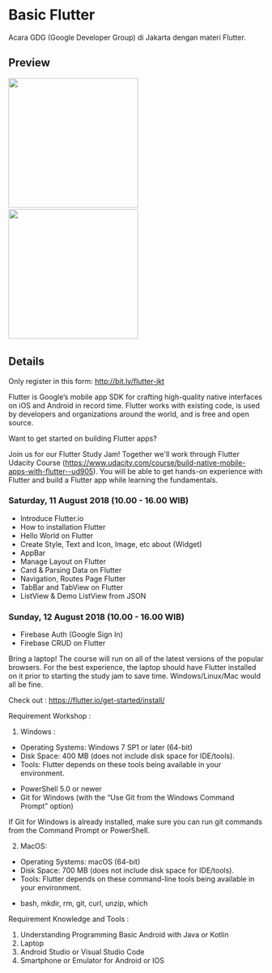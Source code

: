 # Basic Flutter
Acara GDG (Google Developer Group) di Jakarta dengan materi Flutter.

## Preview
<img src="https://github.com/omrobbie/flutter-gdg-jakarta-meetup/blob/master/_screenshot/preview1.png" width="256"/> &nbsp;
<img src="https://github.com/omrobbie/flutter-gdg-jakarta-meetup/blob/master/_screenshot/preview2.png" width="256"/> &nbsp;

## Details

Only register in this form: http://bit.ly/flutter-jkt

Flutter is Google’s mobile app SDK for crafting high-quality native interfaces on iOS and Android in record time. Flutter works with existing code, is used by developers and organizations around the world, and is free and open source.

Want to get started on building Flutter apps?

Join us for our Flutter Study Jam! Together we'll work through Flutter Udacity Course (https://www.udacity.com/course/build-native-mobile-apps-with-flutter--ud905). You will be able to get hands-on experience with Flutter and build a Flutter app while learning the fundamentals.

### Saturday, 11 August 2018 (10.00 - 16.00 WIB)
* Introduce Flutter.io
* How to installation Flutter
* Hello World on Flutter
* Create Style, Text and Icon, Image, etc about (Widget)
* AppBar
* Manage Layout on Flutter
* Card & Parsing Data on Flutter
* Navigation, Routes Page Flutter
* TabBar and TabView on Flutter
* ListView & Demo ListView from JSON

### Sunday, 12 August 2018 (10.00 - 16.00 WIB)
* Firebase Auth (Google Sign In)
* Firebase CRUD on Flutter

Bring a laptop! The course will run on all of the latest versions of the popular browsers. For the best experience, the laptop should have Flutter installed on it prior to starting the study jam to save time. Windows/Linux/Mac would all be fine.

Check out : https://flutter.io/get-started/install/

Requirement Workshop :
1. Windows :
* Operating Systems: Windows 7 SP1 or later (64-bit)
* Disk Space: 400 MB (does not include disk space for IDE/tools).
* Tools: Flutter depends on these tools being available in your environment.
- PowerShell 5.0 or newer
- Git for Windows (with the “Use Git from the Windows Command Prompt” option)

If Git for Windows is already installed, make sure you can run git commands from the Command Prompt or PowerShell.

2. MacOS:
* Operating Systems: macOS (64-bit)
* Disk Space: 700 MB (does not include disk space for IDE/tools).
* Tools: Flutter depends on these command-line tools being available in your environment.
- bash, mkdir, rm, git, curl, unzip, which

Requirement Knowledge and Tools :
1. Understanding Programming Basic Android with Java or Kotlin
2. Laptop
3. Android Studio or Visual Studio Code
4. Smartphone or Emulator for Android or IOS

